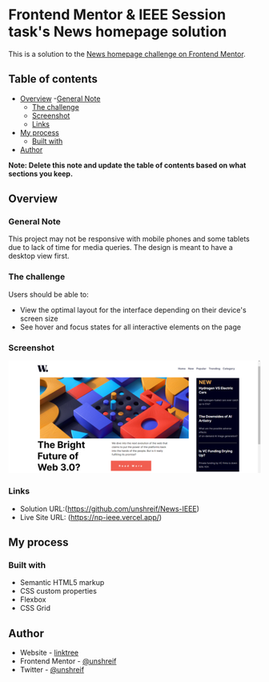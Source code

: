 # Frontend Mentor & IEEE Session task's News homepage solution

This is a solution to the [News homepage challenge on Frontend Mentor](https://www.frontendmentor.io/challenges/news-homepage-H6SWTa1MFl).

## Table of contents

- [Overview](#overview)
-[General Note](#General-Note)
  - [The challenge](#the-challenge)
  - [Screenshot](#screenshot)
  - [Links](#links)
- [My process](#my-process)
  - [Built with](#built-with)
- [Author](#author)

**Note: Delete this note and update the table of contents based on what sections you keep.**

## Overview
### General Note
This project may not be responsive with mobile phones and some tablets due to lack of time for media queries. The design is meant to have a desktop view first.

### The challenge

Users should be able to:

- View the optimal layout for the interface depending on their device's screen size
- See hover and focus states for all interactive elements on the page

### Screenshot

![](./images/desktop%20preview.png)



### Links

- Solution URL:(https://github.com/unshreif/News-IEEE)
- Live Site URL: (https://np-ieee.vercel.app/)

## My process

### Built with

- Semantic HTML5 markup
- CSS custom properties
- Flexbox
- CSS Grid


## Author

- Website - [linktree](https://linktr.ee/unshreif)
- Frontend Mentor - [@unshreif](https://www.frontendmentor.io/profile/unshreif)
- Twitter - [@unshreif](https://www.twitter.com/unshreif)
